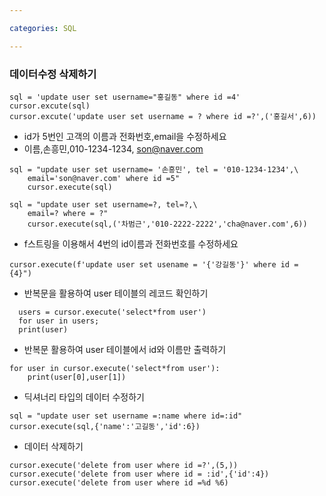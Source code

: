 ```yaml
---

categories: SQL

---
```




### 데이터수정 삭제하기

```
sql = 'update user set username="홍길동" where id =4'
cursor.excute(sql)
cursor.excute('update user set username = ? where id =?',('홍길서',6))

```

- id가 5번인 고객의 이름과 전화번호,email을 수정하세요
- 이름,손흥민,010-1234-1234, son@naver.com
```
sql = "update user set username= '손흥민', tel = '010-1234-1234',\
    email='son@naver.com' where id =5"
    cursor.execute(sql)
```

```
sql = "update user set username=?, tel=?,\
    email=? where = ?"
    cursor.execute(sql,('차범근','010-2222-2222','cha@naver.com',6))

```

- f스트링을 이용해서 4번의 id이름과 전화번호를 수정하세요
```
cursor.execute(f'update user set usename = '{'강길동'}' where id = {4}")

```
- 반복문을 활용하여 user 테이블의 레코드 확인하기
```
  users = cursor.execute('select*from user')
  for user in users;
  print(user)
```

- 반복문 활용하여 user 테이블에서 id와 이름만 출력하기

```
for user in cursor.execute('select*from user'):
    print(user[0],user[1])
```

- 딕셔너리 타입의 데이터 수정하기

```
sql = "update user set username =:name where id=:id"
cursor.execute(sql,{'name':'고길동','id':6})
```

- 데이터 삭제하기
```
cursor.execute('delete from user where id =?',(5,))
cursor.execute('delete from user where id = :id',{'id':4})
cursor.execute('delete from user where id =%d %6)
```










